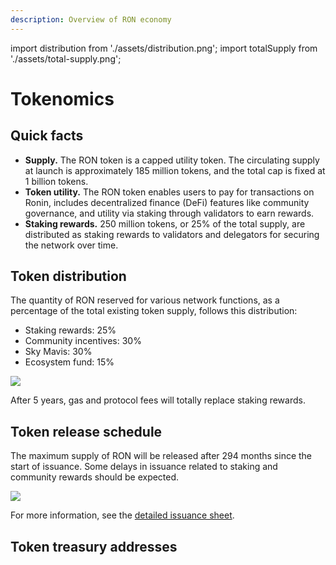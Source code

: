 ```yaml
---
description: Overview of RON economy
---
```


import distribution from './assets/distribution.png';
import totalSupply from './assets/total-supply.png';

# Tokenomics

## Quick facts
* **Supply.** The RON token is a capped utility token. The circulating supply at launch is approximately 185 million tokens, and the total cap is fixed at 1 billion tokens.
* **Token utility.** The RON token enables users to pay for transactions on Ronin, includes decentralized finance (DeFi) features like community governance, and utility via staking through validators to earn rewards.
* **Staking rewards.** 250 million tokens, or 25% of the total supply, are distributed as staking rewards to validators and delegators for securing the network over time.

## Token distribution
The quantity of RON reserved for various network functions, as a percentage of the total existing token supply, follows this distribution:
* Staking rewards: 25%
* Community incentives: 30%
* Sky Mavis: 30%
* Ecosystem fund: 15%

<img src={distribution} width={600} />

After 5 years, gas and protocol fees will totally replace staking rewards.

## Token release schedule
The maximum supply of RON will be released after 294 months since the start of issuance. Some delays in issuance related to staking and community rewards should be expected.

<img src={totalSupply}/>

For more information, see the [detailed issuance sheet](https://docs.google.com/spreadsheets/d/1gPEbIhTLHNAupXDj71IJsF5T0oe1kB4QBY54vd74Kvo/edit#gid=0).

## Token treasury addresses
